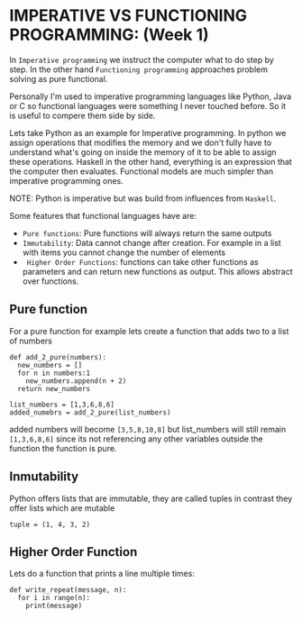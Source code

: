 # IMPERATIVE VS FUNCTIONING PROGRAMMING: (Week 1)

In `Imperative programming` we instruct the computer what to do step by step.
In the other hand `Functioning programming` approaches problem solving as pure functional.

Personally I'm used to imperative programming languages like Python, Java or C so functional languages were something I never touched before. So it is useful to compere them side by side.


Lets take Python as an example for Imperative programming.
In python we assign operations that modifies the memory and we don't fully have
to understand what's going on inside the memory of it to be able to assign these operations.
Haskell in the other hand, everything is an expression that the computer then evaluates.
Functional models are much simpler than imperative programming ones.

NOTE: Python is imperative but was build from influences from `Haskell`.

Some features that functional languages have are:

*   `Pure functions`: Pure functions will always return the same outputs
*   `Immutability`: Data cannot change after creation. For example in a list with items you cannot change the number of elements
*  ` Higher Order Functions`: functions can take other functions as parameters and can return new functions as output. This allows abstract over functions.


## Pure function

For a pure function for example lets create a function that adds two to a list of numbers

```
def add_2_pure(numbers):
  new_numbers = []
  for n in numbers:1
    new_numbers.append(n + 2)
  return new_numbers

list_numbers = [1,3,6,8,6]
added_numebrs = add_2_pure(list_numbers)
```

added numbers will become `[3,5,8,10,8]` but list_numbers will still remain `[1,3,6,8,6]` since its not referencing any other variables outside the function the function is pure.

## Inmutability

Python offers lists that are immutable, they are called tuples in contrast they offer lists which are mutable

```
tuple = (1, 4, 3, 2)
```
## Higher Order Function

Lets do a function that prints a line multiple times:

```
def write_repeat(message, n):
  for i in range(n):
    print(message)
